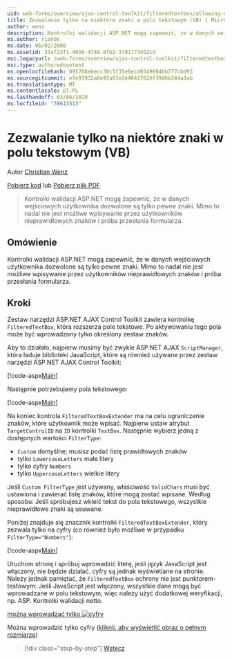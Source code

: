 ```yaml
---
uid: web-forms/overview/ajax-control-toolkit/filteredtextbox/allowing-only-certain-characters-in-a-text-box-vb
title: Zezwalanie tylko na niektóre znaki w polu tekstowym (VB) | Microsoft Docs
author: wenz
description: Kontrolki walidacji ASP.NET mogą zapewnić, że w danych wejściowych użytkownika dozwolone są tylko pewne znaki. Jednak nadal nie jest możliwe wpisywanie przez użytkowników nieprawidłowych znaków...
ms.author: riande
ms.date: 06/02/2008
ms.assetid: 33af23f1-4016-4740-8fb2-37d1773452cd
msc.legacyurl: /web-forms/overview/ajax-control-toolkit/filteredtextbox/allowing-only-certain-characters-in-a-text-box-vb
msc.type: authoredcontent
ms.openlocfilehash: 895708ebecc30c5f35e6ecd0349604bb777cbd93
ms.sourcegitcommit: e7e91932a6e91a63e2e46417626f39d6b244a3ab
ms.translationtype: MT
ms.contentlocale: pl-PL
ms.lasthandoff: 03/06/2020
ms.locfileid: "78613513"
---
```

# <a name="allowing-only-certain-characters-in-a-text-box-vb"></a>Zezwalanie tylko na niektóre znaki w polu tekstowym (VB)

Autor [Christian Wenz](https://github.com/wenz)

[Pobierz kod](https://download.microsoft.com/download/4/c/2/4c2def7a-0d23-4055-91f9-1f18504167d7/FilteredTextBox0.vb.zip) lub [Pobierz plik PDF](https://download.microsoft.com/download/b/6/a/b6ae89ee-df69-4c87-9bfb-ad1eb2b23373/filteredtextbox0VB.pdf)

> Kontrolki walidacji ASP.NET mogą zapewnić, że w danych wejściowych użytkownika dozwolone są tylko pewne znaki. Mimo to nadal nie jest możliwe wpisywanie przez użytkowników nieprawidłowych znaków i próba przesłania formularza.

## <a name="overview"></a>Omówienie

Kontrolki walidacji ASP.NET mogą zapewnić, że w danych wejściowych użytkownika dozwolone są tylko pewne znaki. Mimo to nadal nie jest możliwe wpisywanie przez użytkowników nieprawidłowych znaków i próba przesłania formularza.

## <a name="steps"></a>Kroki

Zestaw narzędzi ASP.NET AJAX Control Toolkit zawiera kontrolkę `FilteredTextBox`, która rozszerza pole tekstowe. Po aktywowaniu tego pola może być wprowadzony tylko określony zestaw znaków.

Aby to działało, najpierw musimy być zwykle ASP.NET AJAX `ScriptManager`, która ładuje biblioteki JavaScript, które są również używane przez zestaw narzędzi ASP.NET AJAX Control Toolkit:

[!code-aspx[Main](allowing-only-certain-characters-in-a-text-box-vb/samples/sample1.aspx)]

Następnie potrzebujemy pola tekstowego:

[!code-aspx[Main](allowing-only-certain-characters-in-a-text-box-vb/samples/sample2.aspx)]

Na koniec kontrola `FilteredTextBoxExtender` ma na celu ograniczenie znaków, które użytkownik może wpisać. Najpierw ustaw atrybut `TargetControlID` na `ID` kontrolki `TextBox`. Następnie wybierz jedną z dostępnych wartości `FilterType`:

- `Custom` domyślne; musisz podać listę prawidłowych znaków
- tylko `LowercaseLetters` małe litery
- tylko cyfry `Numbers`
- tylko `UppercaseLetters` wielkie litery

Jeśli `Custom FilterType` jest używany, właściwość `ValidChars` musi być ustawiona i zawierać listę znaków, które mogą zostać wpisane. Według sposobu: Jeśli spróbujesz wkleić tekst do pola tekstowego, wszystkie nieprawidłowe znaki są usuwane.

Poniżej znajduje się znacznik kontrolki `FilteredTextBoxExtender`, który zezwala tylko na cyfry (co również było możliwe w przypadku `FilterType="Numbers"`):

[!code-aspx[Main](allowing-only-certain-characters-in-a-text-box-vb/samples/sample3.aspx)]

Uruchom stronę i spróbuj wprowadzić literę, jeśli język JavaScript jest włączony, nie będzie działać. cyfry są jednak wyświetlane na stronie. Należy jednak pamiętać, że `FilteredTextBox` ochrony nie jest punktorem-testowym: Jeśli JavaScript jest włączony, wszystkie dane mogą być wprowadzane w polu tekstowym, więc należy użyć dodatkowej weryfikacji, np. ASP. Kontrolki walidacji netto.

[można wprowadzać tylko ![cyfry](allowing-only-certain-characters-in-a-text-box-vb/_static/image2.png)](allowing-only-certain-characters-in-a-text-box-vb/_static/image1.png)

Można wprowadzić tylko cyfry ([kliknij, aby wyświetlić obraz o pełnym rozmiarze](allowing-only-certain-characters-in-a-text-box-vb/_static/image3.png))

> [!div class="step-by-step"]
> [Wstecz](allowing-only-certain-characters-in-a-text-box-cs.md)
